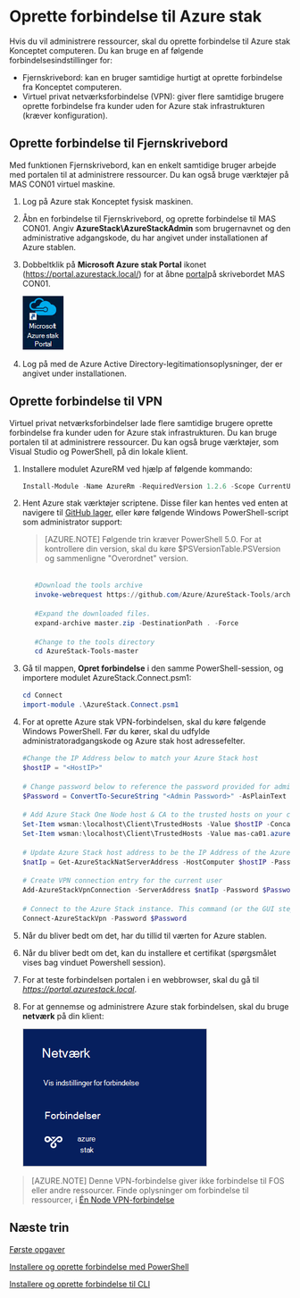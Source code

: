 <properties
    pageTitle="Oprette forbindelse til Azure stak | Microsoft Azure"
    description="Lær, hvordan du opretter forbindelse Azure stak"
    services="azure-stack"
    documentationCenter=""
    authors="ErikjeMS"
    manager="byronr"
    editor=""/>

<tags
    ms.service="azure-stack"
    ms.workload="na"
    ms.tgt_pltfrm="na"
    ms.devlang="na"
    ms.topic="get-started-article"
    ms.date="10/18/2016"
    ms.author="erikje"/>

# <a name="connect-to-azure-stack"></a>Oprette forbindelse til Azure stak
Hvis du vil administrere ressourcer, skal du oprette forbindelse til Azure stak Konceptet computeren. Du kan bruge en af følgende forbindelsesindstillinger for:

 - Fjernskrivebord: kan en bruger samtidige hurtigt at oprette forbindelse fra Konceptet computeren.
 - Virtuel privat netværksforbindelse (VPN): giver flere samtidige brugere oprette forbindelse fra kunder uden for Azure stak infrastrukturen (kræver konfiguration).

## <a name="connect-with-remote-desktop"></a>Oprette forbindelse til Fjernskrivebord
Med funktionen Fjernskrivebord, kan en enkelt samtidige bruger arbejde med portalen til at administrere ressourcer. Du kan også bruge værktøjer på MAS CON01 virtuel maskine.

1.  Log på Azure stak Konceptet fysisk maskinen.

2.  Åbn en forbindelse til Fjernskrivebord, og oprette forbindelse til MAS CON01. Angiv **AzureStack\AzureStackAdmin** som brugernavnet og den administrative adgangskode, du har angivet under installationen af Azure stablen.  

3.  Dobbeltklik på **Microsoft Azure stak Portal** ikonet (https://portal.azurestack.local/) for at åbne [portal](azure-stack-key-features.md#portal)på skrivebordet MAS CON01.

    ![Azure stak portalen ikon](media/azure-stack-connect-azure-stack/image2.png)

4.  Log på med de Azure Active Directory-legitimationsoplysninger, der er angivet under installationen.

## <a name="connect-with-vpn"></a>Oprette forbindelse til VPN
Virtuel privat netværksforbindelser lade flere samtidige brugere oprette forbindelse fra kunder uden for Azure stak infrastrukturen. Du kan bruge portalen til at administrere ressourcer. Du kan også bruge værktøjer, som Visual Studio og PowerShell, på din lokale klient.

1.  Installere modulet AzureRM ved hjælp af følgende kommando:
   
    ```PowerShell
    Install-Module -Name AzureRm -RequiredVersion 1.2.6 -Scope CurrentUser
    ```   
   
2. Hent Azure stak værktøjer scriptene.  Disse filer kan hentes ved enten at navigere til [GitHub lager](https://github.com/Azure/AzureStack-Tools), eller køre følgende Windows PowerShell-script som administrator support:
    
    >[AZURE.NOTE]  Følgende trin kræver PowerShell 5.0.  For at kontrollere din version, skal du køre $PSVersionTable.PSVersion og sammenligne "Overordnet" version.  

    ```PowerShell
       
       #Download the tools archive
       invoke-webrequest https://github.com/Azure/AzureStack-Tools/archive/master.zip -OutFile master.zip

       #Expand the downloaded files. 
       expand-archive master.zip -DestinationPath . -Force

       #Change to the tools directory
       cd AzureStack-Tools-master
    ````

3.  Gå til mappen, **Opret forbindelse** i den samme PowerShell-session, og importere modulet AzureStack.Connect.psm1:

    ```PowerShell
    cd Connect
    import-module .\AzureStack.Connect.psm1
    ```

4.  For at oprette Azure stak VPN-forbindelsen, skal du køre følgende Windows PowerShell. Før du kører, skal du udfylde administratoradgangskode og Azure stak host adressefelter. 
    
    ```PowerShell
    #Change the IP Address below to match your Azure Stack host
    $hostIP = "<HostIP>"

    # Change password below to reference the password provided for administrator during Azure Stack installation
    $Password = ConvertTo-SecureString "<Admin Password>" -AsPlainText -Force

    # Add Azure Stack One Node host & CA to the trusted hosts on your client computer
    Set-Item wsman:\localhost\Client\TrustedHosts -Value $hostIP -Concatenate
    Set-Item wsman:\localhost\Client\TrustedHosts -Value mas-ca01.azurestack.local -Concatenate  

    # Update Azure Stack host address to be the IP Address of the Azure Stack POC Host
    $natIp = Get-AzureStackNatServerAddress -HostComputer $hostIP -Password $Password

    # Create VPN connection entry for the current user
    Add-AzureStackVpnConnection -ServerAddress $natIp -Password $Password

    # Connect to the Azure Stack instance. This command (or the GUI steps in step 5) can be used to reconnect
    Connect-AzureStackVpn -Password $Password 
    ```

5. Når du bliver bedt om det, har du tillid til værten for Azure stablen.

6. Når du bliver bedt om det, kan du installere et certifikat (spørgsmålet vises bag vinduet Powershell session).

7. For at teste forbindelsen portalen i en webbrowser, skal du gå til *https://portal.azurestack.local*.

8. For at gennemse og administrere Azure stak forbindelsen, skal du bruge **netværk** på din klient:

    ![Billede af netværket forbinde menuen i Windows 10](media/azure-stack-connect-azure-stack/image1.png)

>[AZURE.NOTE] Denne VPN-forbindelse giver ikke forbindelse til FOS eller andre ressourcer. Finde oplysninger om forbindelse til ressourcer, i [Én Node VPN-forbindelse](azure-stack-create-vpn-connection-one-node-tp2.md)


## <a name="next-steps"></a>Næste trin
[Første opgaver](azure-stack-first-scenarios.md)

[Installere og oprette forbindelse med PowerShell](azure-stack-connect-powershell.md)

[Installere og oprette forbindelse til CLI](azure-stack-connect-cli.md)


